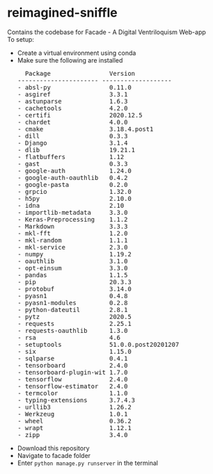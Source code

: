 # reimagined-sniffle
Contains the codebase for Facade - A Digital Ventriloquism Web-app
<br>
To setup:<br>
  - Create a virtual environment using conda
  - Make sure the following are installed
    <pre>
      Package                Version
    ---------------------- -------------------
    - absl-py                0.11.0
    - asgiref                3.3.1
    - astunparse             1.6.3
    - cachetools             4.2.0
    - certifi                2020.12.5
    - chardet                4.0.0
    - cmake                  3.18.4.post1
    - dill                   0.3.3
    - Django                 3.1.4
    - dlib                   19.21.1
    - flatbuffers            1.12
    - gast                   0.3.3
    - google-auth            1.24.0
    - google-auth-oauthlib   0.4.2
    - google-pasta           0.2.0
    - grpcio                 1.32.0
    - h5py                   2.10.0
    - idna                   2.10
    - importlib-metadata     3.3.0
    - Keras-Preprocessing    1.1.2
    - Markdown               3.3.3
    - mkl-fft                1.2.0
    - mkl-random             1.1.1
    - mkl-service            2.3.0
    - numpy                  1.19.2
    - oauthlib               3.1.0
    - opt-einsum             3.3.0
    - pandas                 1.1.5
    - pip                    20.3.3
    - protobuf               3.14.0
    - pyasn1                 0.4.8
    - pyasn1-modules         0.2.8
    - python-dateutil        2.8.1
    - pytz                   2020.5
    - requests               2.25.1
    - requests-oauthlib      1.3.0
    - rsa                    4.6
    - setuptools             51.0.0.post20201207
    - six                    1.15.0
    - sqlparse               0.4.1
    - tensorboard            2.4.0
    - tensorboard-plugin-wit 1.7.0
    - tensorflow             2.4.0
    - tensorflow-estimator   2.4.0
    - termcolor              1.1.0
    - typing-extensions      3.7.4.3
    - urllib3                1.26.2
    - Werkzeug               1.0.1
    - wheel                  0.36.2
    - wrapt                  1.12.1
    - zipp                   3.4.0
    </pre>
  - Download this repository
  - Navigate to facade folder
  - Enter <code>python manage.py runserver</code> in the terminal 
